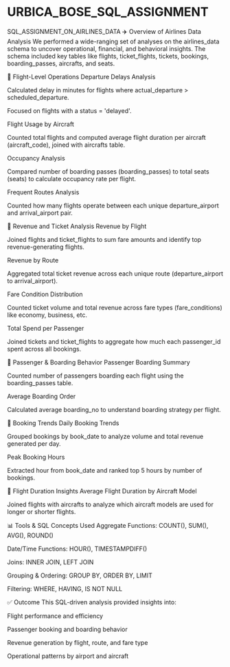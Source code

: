 # URBICA_BOSE_SQL_ASSIGNMENT
SQL_ASSIGNMENT_ON_AIRLINES_DATA
✈️ Overview of Airlines Data Analysis
We performed a wide-ranging set of analyses on the airlines_data schema to uncover operational, financial, and behavioral insights. The schema included key tables like flights, ticket_flights, tickets, bookings, boarding_passes, aircrafts, and seats.

🔹 Flight-Level Operations
Departure Delays Analysis

Calculated delay in minutes for flights where actual_departure > scheduled_departure.

Focused on flights with a status = 'delayed'.

Flight Usage by Aircraft

Counted total flights and computed average flight duration per aircraft (aircraft_code), joined with aircrafts table.

Occupancy Analysis

Compared number of boarding passes (boarding_passes) to total seats (seats) to calculate occupancy rate per flight.

Frequent Routes Analysis

Counted how many flights operate between each unique departure_airport and arrival_airport pair.

🔹 Revenue and Ticket Analysis
Revenue by Flight

Joined flights and ticket_flights to sum fare amounts and identify top revenue-generating flights.

Revenue by Route

Aggregated total ticket revenue across each unique route (departure_airport to arrival_airport).

Fare Condition Distribution

Counted ticket volume and total revenue across fare types (fare_conditions) like economy, business, etc.

Total Spend per Passenger

Joined tickets and ticket_flights to aggregate how much each passenger_id spent across all bookings.

🔹 Passenger & Boarding Behavior
Passenger Boarding Summary

Counted number of passengers boarding each flight using the boarding_passes table.

Average Boarding Order

Calculated average boarding_no to understand boarding strategy per flight.

🔹 Booking Trends
Daily Booking Trends

Grouped bookings by book_date to analyze volume and total revenue generated per day.

Peak Booking Hours

Extracted hour from book_date and ranked top 5 hours by number of bookings.

🔹 Flight Duration Insights
Average Flight Duration by Aircraft Model

Joined flights with aircrafts to analyze which aircraft models are used for longer or shorter flights.

📊 Tools & SQL Concepts Used
Aggregate Functions: COUNT(), SUM(), AVG(), ROUND()

Date/Time Functions: HOUR(), TIMESTAMPDIFF()

Joins: INNER JOIN, LEFT JOIN

Grouping & Ordering: GROUP BY, ORDER BY, LIMIT

Filtering: WHERE, HAVING, IS NOT NULL

✅ Outcome
This SQL-driven analysis provided insights into:

Flight performance and efficiency

Passenger booking and boarding behavior

Revenue generation by flight, route, and fare type

Operational patterns by airport and aircraft
